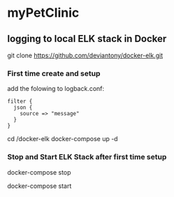 # myPetClinic

## logging to local ELK stack in Docker

git clone https://github.com/deviantony/docker-elk.git

### First time create and setup
add the folowing to logback.conf:
```
filter {
  json {
    source => "message"
  }
}
```

cd /docker-elk
docker-compose up -d

### Stop and Start ELK Stack after first time setup

docker-compose stop

docker-compose start
